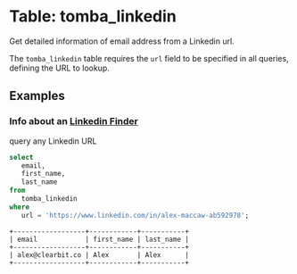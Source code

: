 # Table: tomba_linkedin

Get detailed information of email address from a Linkedin url.

The `tomba_linkedin` table requires the `url` field to be specified in all queries, defining the URL to lookup.

## Examples

### Info about an [Linkedin Finder](https://tomba.io/linkedin-finder)

query any Linkedin URL

```sql
select
   email,
   first_name,
   last_name 
from
   tomba_linkedin 
where
   url = 'https://www.linkedin.com/in/alex-maccaw-ab592978';
```

```
+------------------+------------+-----------+
| email            | first_name | last_name |
+------------------+------------+-----------+
| alex@clearbit.co | Alex       | Alex      |
+------------------+------------+-----------+
```